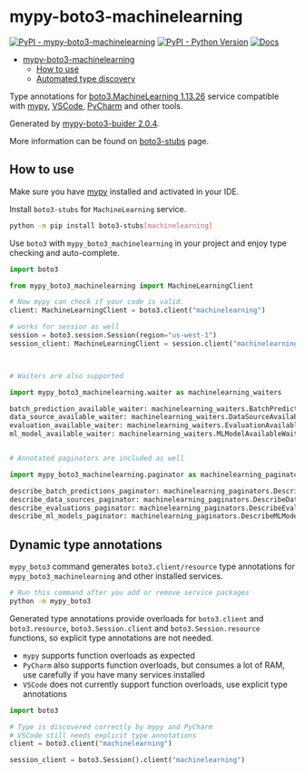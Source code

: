 # mypy-boto3-machinelearning

[![PyPI - mypy-boto3-machinelearning](https://img.shields.io/pypi/v/mypy-boto3-machinelearning.svg?color=blue)](https://pypi.org/project/mypy-boto3-machinelearning)
[![PyPI - Python Version](https://img.shields.io/pypi/pyversions/mypy-boto3-machinelearning.svg?color=blue)](https://pypi.org/project/mypy-boto3-machinelearning)
[![Docs](https://img.shields.io/readthedocs/mypy-boto3-builder.svg?color=blue)](https://mypy-boto3-builder.readthedocs.io/)

- [mypy-boto3-machinelearning](#mypy-boto3-machinelearning)
  - [How to use](#how-to-use)
  - [Automated type discovery](#automated-type-discovery)

Type annotations for
[boto3.MachineLearning 1.13.26](https://boto3.amazonaws.com/v1/documentation/api/1.13.26/reference/services/machinelearning.html#MachineLearning) service
compatible with [mypy](https://github.com/python/mypy), [VSCode](https://code.visualstudio.com/),
[PyCharm](https://www.jetbrains.com/pycharm/) and other tools.

Generated by [mypy-boto3-buider 2.0.4](https://github.com/vemel/mypy_boto3_builder).

More information can be found on [boto3-stubs](https://pypi.org/project/boto3-stubs/) page.

## How to use

Make sure you have [mypy](https://github.com/python/mypy) installed and activated in your IDE.

Install `boto3-stubs` for `MachineLearning` service.

```bash
python -m pip install boto3-stubs[machinelearning]
```

Use `boto3` with `mypy_boto3_machinelearning` in your project and enjoy type checking and auto-complete.

```python
import boto3

from mypy_boto3_machinelearning import MachineLearningClient

# Now mypy can check if your code is valid.
client: MachineLearningClient = boto3.client("machinelearning")

# works for session as well
session = boto3.session.Session(region="us-west-1")
session_client: MachineLearningClient = session.client("machinelearning")



# Waiters are also supported

import mypy_boto3_machinelearning.waiter as machinelearning_waiters

batch_prediction_available_waiter: machinelearning_waiters.BatchPredictionAvailableWaiter = client.get_waiter("batch_prediction_available")
data_source_available_waiter: machinelearning_waiters.DataSourceAvailableWaiter = client.get_waiter("data_source_available")
evaluation_available_waiter: machinelearning_waiters.EvaluationAvailableWaiter = client.get_waiter("evaluation_available")
ml_model_available_waiter: machinelearning_waiters.MLModelAvailableWaiter = client.get_waiter("ml_model_available")


# Annotated paginators are included as well

import mypy_boto3_machinelearning.paginator as machinelearning_paginators

describe_batch_predictions_paginator: machinelearning_paginators.DescribeBatchPredictionsPaginator = client.get_paginator("describe_batch_predictions")
describe_data_sources_paginator: machinelearning_paginators.DescribeDataSourcesPaginator = client.get_paginator("describe_data_sources")
describe_evaluations_paginator: machinelearning_paginators.DescribeEvaluationsPaginator = client.get_paginator("describe_evaluations")
describe_ml_models_paginator: machinelearning_paginators.DescribeMLModelsPaginator = client.get_paginator("describe_ml_models")
```

## Dynamic type annotations

`mypy_boto3` command generates `boto3.client/resource` type annotations for
`mypy_boto3_machinelearning` and other installed services.

```bash
# Run this command after you add or remove service packages
python -m mypy_boto3
```

Generated type annotations provide overloads for `boto3.client` and `boto3.resource`,
`boto3.Session.client` and `boto3.Session.resource` functions,
so explicit type annotations are not needed.

- `mypy` supports function overloads as expected
- `PyCharm` also supports function overloads, but consumes a lot of RAM, use carefully if you have many services installed
- `VSCode` does not currently support function overloads, use explicit type annotations

```python
import boto3

# Type is discovered correctly by mypy and PyCharm
# VSCode still needs explicit type annotations
client = boto3.client("machinelearning")

session_client = boto3.Session().client("machinelearning")
```